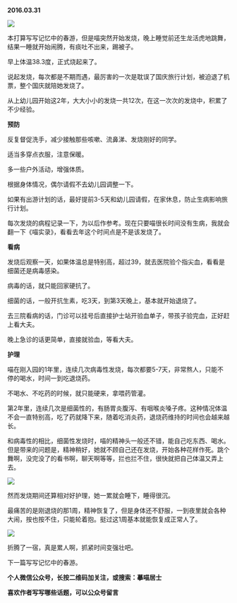 
          
            
**2016.03.31**



![](//upload-images.jianshu.io/upload_images/51001-eb61885073edfd46.jpg)




本打算写写记忆中的春游，但是喵突然开始发烧，晚上睡觉前还生龙活虎地跳舞，结果一睡就开始闹腾，有痰吐不出来，踢被子。

早上体温38.3度，正式烧起来了。

说起发烧，每次都是不期而遇，最厉害的一次是耽误了国庆旅行计划，被迫退了机票，整个国庆就陪她发烧了。

从上幼儿园开始这2年，大大小小的发烧一共12次，在这一次次的发烧中，积累了不少经验。

**预防**

反复督促洗手，减少接触那些咳嗽、流鼻涕、发烧刚好的同学。

适当多穿点衣服，注意保暖。

多一些户外活动，增强体质。

根据身体情况，偶尔请假不去幼儿园调整一下。

如果有出游计划的话，最好提前3-5天和幼儿园请假，在家休息，防止生病影响旅行计划。

每次发烧的病程记录一下，为以后作参考。现在只要喵很长时间没有生病，我就会翻一下《喵实录》，看看去年这个时间点是不是该发烧了。

**看病**

发烧后观察一天，如果体温总是特别高，超过39，就去医院验个指尖血，看看是细菌还是病毒感染。

病毒的话，就只能回家硬抗了。

细菌的话，一般开抗生素，吃3天，到第3天晚上，基本就开始退烧了。

去三院看病的话，门诊可以挂号后直接护士站开验血单子，带孩子验完血，正好赶上看大夫。

晚上急诊的话更简单，直接就验血，等看大夫。

**护理**

喵在刚入园的1年里，连续几次病毒性发烧，每次都要5-7天，非常熬人，只能不停的喝水，时间一到吃退烧药。

不喝水、不吃药的时候，就只能硬来，拿喂药管灌。

第2年里，连续几次是细菌性的，有肠胃炎腹泻、有咽喉炎嗓子疼。这种情况体温不会一直特别高，吃了药就降下来，随着吃消炎药，退烧药维持的时间也会越来越长。

和病毒性的相比，细菌性发烧时，喵的精神头一般还不错，能自己吃东西、喝水。但是带来的问题是，精神稍好，她就不顾自己还在发烧，开始各种花样作死。跳个舞啊，没完没了的看书啊，聊天啊等等，拦也拦不住，很快就把自己体温又弄上去。



![](//upload-images.jianshu.io/upload_images/51001-3ee06036a270bf05.jpg)




然而发烧期间还算相对好护理，她一累就会睡下，睡得很沉。

最痛苦的是刚退烧的那1周，精神恢复了，但是身体还不舒服，一到夜里就会各种大闹，按也按不住，只能轮着抱。挺过这1周基本就能恢复成正常人了。



![](//upload-images.jianshu.io/upload_images/51001-aeb0a2b94561f629.jpg)




折腾了一宿，真是累人啊，抓紧时间变强壮吧。

下一篇写写记忆中的春游。


**个人微信公众号，长按二维码加关注，或搜索：摹喵居士**

**喜欢作者写写哪些话题，可以公众号留言**




          
        